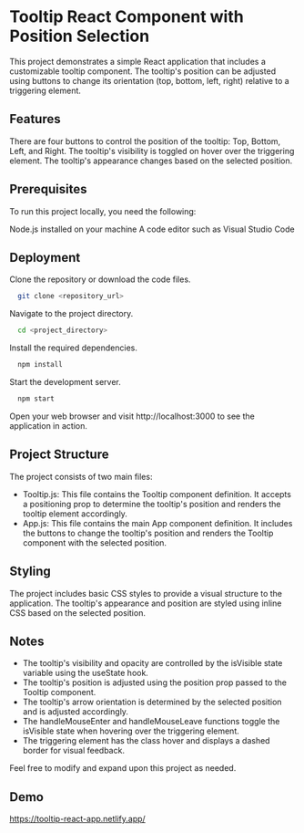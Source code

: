 
# Tooltip React Component with Position Selection

This project demonstrates a simple React application that includes a customizable tooltip component. The tooltip's position can be adjusted using buttons to change its orientation (top, bottom, left, right) relative to a triggering element.



## Features

There are four buttons to control the position of the tooltip: Top, Bottom, Left, and Right.
The tooltip's visibility is toggled on hover over the triggering element.
The tooltip's appearance changes based on the selected position.

## Prerequisites

To run this project locally, you need the following:

Node.js installed on your machine
A code editor such as Visual Studio Code


## Deployment

Clone the repository or download the code files.


```bash
  git clone <repository_url>
```

Navigate to the project directory.

```bash
  cd <project_directory>
```

Install the required dependencies.


```bash
  npm install
```

Start the development server.

```bash
  npm start
```
Open your web browser and visit http://localhost:3000 to see the application in action.


## Project Structure

The project consists of two main files:

- Tooltip.js: This file contains the Tooltip component definition. It accepts a positioning prop to determine the tooltip's position and renders the tooltip element accordingly.
- App.js: This file contains the main App component definition. It includes the buttons to change the tooltip's position and renders the Tooltip component with the selected position.

## Styling

The project includes basic CSS styles to provide a visual structure to the application. The tooltip's appearance and position are styled using inline CSS based on the selected position.

## Notes
- The tooltip's visibility and opacity are controlled by the isVisible state variable using the useState hook.
- The tooltip's position is adjusted using the position prop passed to the Tooltip component.
- The tooltip's arrow orientation is determined by the selected position and is adjusted accordingly.
- The handleMouseEnter and handleMouseLeave functions toggle the isVisible state when hovering over the triggering element.
- The triggering element has the class hover and displays a dashed border for visual feedback.

Feel free to modify and expand upon this project as needed.



## Demo

https://tooltip-react-app.netlify.app/

